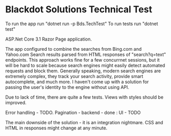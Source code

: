 # Blackdot Solutions Technical Test

To run the app run "dotnet run -p Bds.TechTest"
To run tests run "dotnet test"

ASP.Net Core 3.1 Razor Page application.

The app configured to combine the searches from Bing.com and Yahoo.com
Search results parsed from HTML responses of "search?q=text" endpoints.
This approach works fine for a few concurrnet sessions, 
but it will be hard to scale because search engines might easily detect automated requests and block them.
Generally speaking, modern search engines are extremely complex, they track your search activity, provide smart autocomplete, and much more.
I haven't come up with a solution for passing the user's identity to the engine without using API.

Due to lack of time, there are quite a few tests. Views with styles should be improved.

Error handling - TODO.
Pagination - backend - done : UI - TODO

The main downside of the solution - it is an integration nightmare.
CSS and HTML in responses might change at any minute.